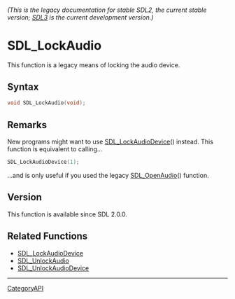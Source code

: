 ###### (This is the legacy documentation for stable SDL2, the current stable version; [SDL3](https://wiki.libsdl.org/SDL3/) is the current development version.)
# SDL_LockAudio

This function is a legacy means of locking the audio device.

## Syntax

```c
void SDL_LockAudio(void);

```

## Remarks

New programs might want to use [SDL_LockAudioDevice](SDL_LockAudioDevice.md)()
instead. This function is equivalent to calling...

```c
SDL_LockAudioDevice(1);
```

...and is only useful if you used the legacy
[SDL_OpenAudio](SDL_OpenAudio.md)() function.

## Version

This function is available since SDL 2.0.0.

## Related Functions

* [SDL_LockAudioDevice](SDL_LockAudioDevice.md)
* [SDL_UnlockAudio](SDL_UnlockAudio.md)
* [SDL_UnlockAudioDevice](SDL_UnlockAudioDevice.md)

----
[CategoryAPI](CategoryAPI.md)
